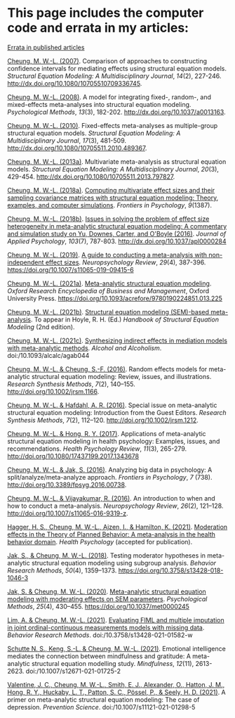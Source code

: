 # This page includes the computer code and errata in my articles:

[Errata in published articles](./errata/errata.pdf)


[Cheung, M. W.-L. (2007)](https://github.com/mikewlcheung/code-in-articles/blob/master/Cheung%202007). Comparison of approaches to constructing confidence intervals for mediating effects using structural equation models. *Structural Equation Modeling: A Multidisciplinary Journal*, *14*(2), 227-246.
http://dx.doi.org/10.1080/10705510709336745.

[Cheung, M. W.-L. (2008)](https://github.com/mikewlcheung/code-in-articles/blob/master/Cheung%202008). A model for integrating fixed-, random-, and mixed-effects meta-analyses into structural equation modeling. *Psychological Methods*, *13*(3), 182-202. http://dx.doi.org/10.1037/a0013163.

[Cheung, M. W.-L. (2010)](https://github.com/mikewlcheung/code-in-articles/blob/master/Cheung%202010). Fixed-effects meta-analyses as multiple-group structural equation models. *Structural Equation Modeling: A Multidisciplinary Journal*, *17*(3), 481-509. http://dx.doi.org/10.1080/10705511.2010.489367.

[Cheung, M. W.-L. (2013a)](https://github.com/mikewlcheung/code-in-articles/blob/master/Cheung%202013a). Multivariate meta-analysis as structural equation models. *Structural Equation Modeling: A Multidisciplinary Journal*, *20*(3),  429-454. http://dx.doi.org/10.1080/10705511.2013.797827.

[Cheung, M. W.-L. (2018a)](https://github.com/mikewlcheung/code-in-articles/blob/master/Cheung%202018a). [Computing multivariate effect sizes and their sampling covariance matrices with structural equation modeling: Theory, examples, and computer simulations](https://doi.org/10.3389/fpsyg.2018.01387). *Frontiers in Psychology*, *9*(1387).

[Cheung, M. W.-L. (2018b)](https://github.com/mikewlcheung/code-in-articles/blob/master/Cheung%202018b). [Issues in solving the problem of effect size heterogeneity in meta-analytic structural equation modeling: A commentary and simulation study on Yu, Downes, Carter, and O'Boyle (2016)](https://psyarxiv.com/37p2z/). *Journal of Applied Psychology*, *103*(7), 787-803. http://dx.doi.org/10.1037/apl0000284

[Cheung, M. W.-L. (2019)](https://github.com/mikewlcheung/code-in-articles/blob/master/Cheung%202019). [A guide to conducting a meta-analysis with non-independent effect sizes](https://psyarxiv.com/5p7dj/). *Neuropsychology Review*, *29*(4), 387-396. https://doi.org/10.1007/s11065-019-09415-6

[Cheung, M. W.-L. (2021a)](https://github.com/mikewlcheung/code-in-articles/blob/master/Cheung%202021a). [Meta-analytic structural equation modeling](https://doi.org/10.31234/osf.io/epsqt). *Oxford Research Encyclopedia of Business and Management*, Oxford University Press. https://doi.org/10.1093/acrefore/9780190224851.013.225

[Cheung, M. W.-L. (2021b)](https://github.com/mikewlcheung/code-in-articles/blob/master/Cheung%202021b). [Structural equation modeling (SEM)-based meta-analysis](https://psyarxiv.com/93nfr/). To appear in Hoyle, R. H. (Ed.) *Handbook of Structural Equation Modeling* (2nd edition).

[Cheung, M. W.-L. (2021c)](https://github.com/mikewlcheung/code-in-articles/blob/master/Cheung%202021c). [Synthesizing indirect effects in mediation models with meta-analytic methods](https://doi.org/10.31234/osf.io/df6jp). *Alcohol and Alcoholism*. doi:/10.1093/alcalc/agab044

[Cheung, M. W.-L. & Cheung, S.-F. (2016)](https://github.com/mikewlcheung/code-in-articles/blob/master/Cheung%20and%20Cheung%202016). Random effects models for meta-analytic structural equation modeling: Review, issues, and illustrations. *Research Synthesis Methods*, *7*(2), 140–155. http://doi.org/10.1002/jrsm.1166.

[Cheung, M. W.-L. & Hafdahl, A. R. (2016)](https://github.com/mikewlcheung/code-in-articles/blob/master/Cheung%20and%20Hafdahl%202016). Special issue on meta-analytic structural equation modeling: Introduction from the Guest Editors. *Research Synthesis Methods*, *7*(2), 112–120. http://doi.org/10.1002/jrsm.1212.

[Cheung, M. W.-L. & Hong, R. Y. (2017)](https://github.com/mikewlcheung/code-in-articles/blob/master/Cheung%20and%20Hong%202017). Applications of meta-analytic structural equation modeling in health psychology: Examples, issues, and recommendations. *Health Psychology Review*, *11*(3), 265-279. http://doi.org/10.1080/17437199.2017.1343678

[Cheung, M. W.-L. & Jak, S. (2016)](https://github.com/mikewlcheung/code-in-articles/blob/master/Cheung%20and%20Jak%202016). Analyzing big data in psychology: A split/analyze/meta-analyze approach. *Frontiers in Psychology*, *7* (738). http://doi.org/10.3389/fpsyg.2016.00738.

[Cheung, M. W.-L. & Vijayakumar, R. (2016)](https://github.com/mikewlcheung/code-in-articles/blob/master/Cheung%20and%20Vijayakumar%202016). An introduction to when and how to conduct a meta-analysis. *Neuropsychology Review*, *26*(2), 121–128. http://doi.org/10.1007/s11065-016-9319-z.

[Hagger, H. S., Cheung, M. W.-L., Ajzen, I., & Hamilton, K. (2021)](https://osf.io/3w2k7/files/). [Moderation effects in the Theory of Planned Behavior: A meta-analysis in the health behavior domain](https://osf.io/yg3ms). *Health Psychology* (accepted for publication).

[Jak, S., & Cheung, M. W.-L. (2018)](https://github.com/mikewlcheung/code-in-articles/blob/master/Jak%20and%20Cheung%202018). Testing moderator hypotheses in meta-analytic structural equation modeling using subgroup analysis. *Behavior Research Methods*, *50*(4), 1359–1373. https://doi.org/10.3758/s13428-018-1046-3

[Jak, S. & Cheung, M. W.-L. (2020)](https://github.com/mikewlcheung/code-in-articles/blob/master/Jak%20and%20Cheung%202020). [Meta-analytic structural equation modeling with moderating effects on SEM parameters](https://psyarxiv.com/ce85j/). *Psychological Methods*, *25*(4), 430–455. https://doi.org/10.1037/met0000245 

[Lim, A. & Cheung, M. W.-L. (2021)](https://github.com/Aaron0696/FIML_MI_JOC_MISSINGDATA). [Evaluating FIML and multiple imputation in joint ordinal-continuous measurements models with missing data](https://doi.org/10.31234/osf.io/j3b2t). *Behavior Research Methods*. doi:/10.3758/s13428-021-01582-w

[Schutte N. S., Keng, S.-L. & Cheung, M. W.-L. (2021)](https://github.com/mikewlcheung/code-in-articles/blob/master/Schutte%20Keng%20and%20Cheung%202021). Emotional intelligence mediates the connection between mindfulness and gratitude: A meta-analytic structural equation modelling study. *Mindfulness*, *12*(11), 2613-2623. doi:/10.1007/s12671-021-01725-2

[Valentine, J. C., Cheung, M. W.-L., Smith, E. J., Alexander, O., Hatton, J. M., Hong, R. Y., Huckaby, L. T., Patton, S. C., Pössel, P., & Seely, H. D. (2021)](https://github.com/jeffreycvalentine/masem-prevention_science). A primer on meta-analytic structural equation modeling: The case of depression. *Prevention Science*. doi:/10.1007/s11121-021-01298-5